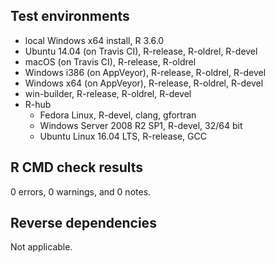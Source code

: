 ## Test environments
* local Windows x64 install, R 3.6.0
* Ubuntu 14.04 (on Travis CI), R-release, R-oldrel, R-devel
* macOS (on Travis CI), R-release, R-oldrel
* Windows i386 (on AppVeyor), R-release, R-oldrel, R-devel
* Windows x64 (on AppVeyor), R-release, R-oldrel, R-devel
* win-builder, R-release, R-oldrel, R-devel
* R-hub
  * Fedora Linux, R-devel, clang, gfortran
  * Windows Server 2008 R2 SP1, R-devel, 32/64 bit
  * Ubuntu Linux 16.04 LTS, R-release, GCC

## R CMD check results
0 errors, 0 warnings, and 0 notes.

## Reverse dependencies
Not applicable.
